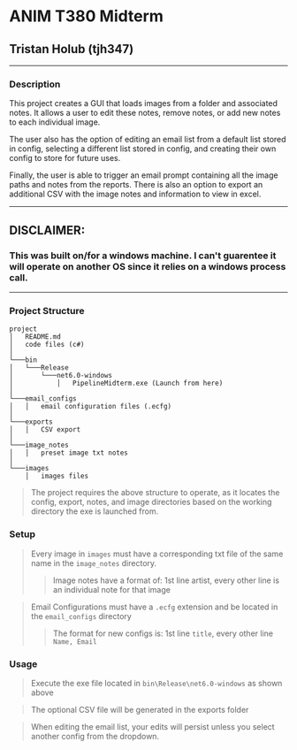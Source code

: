 
# ANIM T380 Midterm

## Tristan Holub (tjh347)

---

### Description

This project creates a GUI that loads images from a folder and associated notes. It allows a user to edit these notes, remove notes, or add new notes to each individual image.

The user also has the option of editing an email list from a default list stored in config, selecting a different list stored in config, and creating their own config to store for future uses.

Finally, the user is able to trigger an email prompt containing all the image paths and notes from the reports. There is also an option to export an additional CSV with the image notes and information to view in excel.

---
## DISCLAIMER:
### This was built on/for a windows machine. I can't guarentee it will operate on another OS since it relies on a windows process call.
---

### Project Structure
```
project
│   README.md
│   code files (c#)   
│
└───bin
│   └───Release
│       └───net6.0-windows
│           │   PipelineMidterm.exe (Launch from here)
│   
└───email_configs
│   │   email configuration files (.ecfg)
│   
└───exports
│   │   CSV export
│       
└───image_notes
│   │   preset image txt notes
│   
└───images
    │   images files
```
>The project requires the above structure to operate, as it locates the config, export, notes, and image directories based on the working directory the exe is launched from.

### Setup
> Every image in `images` must have a corresponding txt file of the same name in the `image_notes` directory.
>> Image notes have a format of: 1st line artist, every other line is an individual note for that image

> Email Configurations must have a `.ecfg` extension and be located in the `email_configs` directory
>> The format for new configs is: 1st line `title`, every other line `Name, Email`

### Usage 
>Execute the exe file located in `bin\Release\net6.0-windows` as shown above

>The optional CSV file will be generated in the exports folder

>When editing the email list, your edits will persist unless you select another config from the dropdown.

